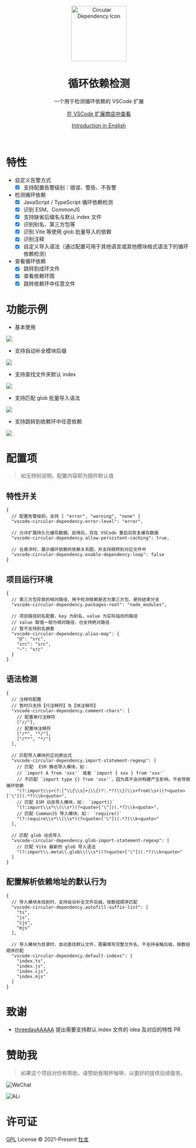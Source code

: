 <p align="center">
  <img src="https://raw.githubusercontent.com/He110te4m/vscode-circular-dependency/main/apps/vscode-circular-dependency/icons/loop.svg" alt="Circular Dependency Icon" height="150">
</p>

<h1 align="center">循环依赖检测</h1>
<p align="center">一个用于检测循环依赖的 VSCode 扩展<p>

<p align="center">
  <a href="https://marketplace.visualstudio.com/items?itemName=he110te4m.vscode-circular-dependency">在 VSCode 扩展商店中查看</a>
</p>
<p align="center">
  <a href="https://github.com/He110te4m/vscode-circular-dependency/blob/main/apps/vscode-circular-dependency/README.md">Introduction in English</a>
</p>

<br>

# 特性

- 自定义告警方式
  - [x] 支持配置告警级别：错误、警告、不告警

- 检测循环依赖
  - [x] JavaScript / TypeScript 循环依赖检测
  - [x] 识别 ESM、CommonJS
  - [x] 支持缺省后缀名与默认 index 文件
  - [x] 识别别名、第三方包等
  - [x] 识别 Vite 等使用 glob 批量导入的依赖
  - [x] 识别注释
  - [x] 自定义导入语法（通过配置可用于其他语言或其他模块格式语法下的循环依赖检测）

- 查看循环依赖
  - [x] 跳转到成环文件
  - [x] 查看依赖环图
  - [x] 跳转依赖环中任意文件

# 功能示例

- 基本使用

![](https://raw.githubusercontent.com/He110te4m/vscode-circular-dependency/main/apps/vscode-circular-dependency/images/examples/base_check.gif)

- 支持自动补全模块后缀

![](https://raw.githubusercontent.com/He110te4m/vscode-circular-dependency/main/apps/vscode-circular-dependency/images/examples/autofill-suffix.gif)

- 支持查找文件夹默认 index

![](https://raw.githubusercontent.com/He110te4m/vscode-circular-dependency/main/apps/vscode-circular-dependency/images/examples/default-index.gif)

- 支持匹配 glob 批量导入语法

![](https://raw.githubusercontent.com/He110te4m/vscode-circular-dependency/main/apps/vscode-circular-dependency/images/examples/glob.gif)

- 支持跳转到依赖环中任意依赖

![](https://raw.githubusercontent.com/He110te4m/vscode-circular-dependency/main/apps/vscode-circular-dependency/images/examples/goto-any-dependency-module.gif)

# 配置项

> 如无特别说明，配置内容即为插件默认值

## 特性开关

```json5
{
  // 配置告警级别，支持 [ "error", "warning", "none" ]
  "vscode-circular-dependency.error-level": "error",

  // 允许扩展持久化缓存数据。启用后，将在 VSCode 重启后恢复缓存数据
  "vscode-circular-dependency.allow-persistent-caching": true,

  // 在悬浮时，展示循环依赖的依赖关系图，并支持跳转到对应文件中
  "vscode-circular-dependency.enable-dependency-loop": false
}
```

## 项目运行环境

```json5
{
  // 第三方包存放的相对路径，用于检测依赖是否为第三方包，是则结束分支
  "vscode-circular-dependency.packages-root": "node_modules",

  // 项目路径别名配置，key 为别名，value 为实际指向的路径
  // value 取值一般为相对路径，也支持绝对路径
  // 暂不支持别名嵌套
  "vscode-circular-dependency.alias-map": {
    "@": "src",
    "src": "src",
    "~": "src"
  }
}
```

## 语法检测

```json5
{
  // 注释符配置
  // 暂时只支持【行注释符】与【块注释符】
  "vscode-circular-dependency.comment-chars": [
    // 配置单行注释符
    ["//"],
    // 配置块注释符
    ["/*", "*/"],
    ["/**", "*/"]
  ],

  // 匹配导入模块的正则表达式
  "vscode-circular-dependency.import-statement-regexp": [
    // 匹配  ESM 静态导入模块，如：
    // `import A from 'xxx'` 或者 `import { xxx } from 'xxx'`
    // 不匹配 `import type {} from 'xxx'`，因为其不会对构建产生影响，不会导致循环依赖
    "(?:import\\s+(?:[^\\{\\s]+|\\{(?:.*?)\\})\\s+from\\s+)(?<quote>['\"])(.*?)\\k<quote>",
    // 匹配 ESM 动态导入模块，如： `import()`
    "(?:import\\s*\\(\\s*)(?<quote>['\"])(.*?)\\k<quote>",
    // 匹配 CommonJS 导入模块，如： `require()`
    "(?:require\\s*\\(\\s*)(?<quote>['\"])(.*?)\\k<quote>"
  ],

  // 匹配 glob 动态导入
  "vscode-circular-dependency.glob-import-statement-regexp": [
    // 匹配 Vite 最新的 glob 导入语法
    "(?:import\\.meta\\.glob\\(\\s*)(?<quote>['\"])(.*?)\\k<quote>"
  ]
}
```

## 配置解析依赖地址的默认行为

```json5
{
  // 导入模块未找到时，支持自动补全文件后缀，按数组顺序匹配
  "vscode-circular-dependency.autofill-suffix-list": [
    "ts",
    "js",
    "cjs",
    "mjs"
  ],

  // 导入模块为目录时，自动查找默认文件，需要填写完整文件名，不支持省略后缀，按数组顺序匹配
  "vscode-circular-dependency.default-indexs": [
    "index.ts",
    "index.js",
    "index.cjs",
    "index.mjs"
  ]
}
```

# 致谢

- [threedayAAAAA](https://github.com/threedayAAAAA) 提出需要支持默认 index 文件的 idea 及对应的特性 PR

# 赞助我

> 如果这个项目对你有帮助，请赞助我喝杯咖啡，以更好的提供后续服务。

![WeChat](https://raw.githubusercontent.com/He110te4m/vscode-circular-dependency/main/apps/vscode-circular-dependency/images/sponsor/WeChatPay.jpg)

![ALi](https://raw.githubusercontent.com/He110te4m/vscode-circular-dependency/main/apps/vscode-circular-dependency/images/sponsor/ALiPay.jpg)

# 许可证

[GPL](./LICENSE) License © 2021-Present [牡龙](https://github.com/He110te4m)
